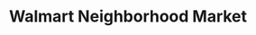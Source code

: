 ---
title: "Walmart Neighborhood Market"
url: /amarillo/walmart-neighborhood-market-southwest-58th-street/
shop: supermarket
---